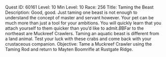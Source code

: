 Quest ID: 60161
Level: 10
Min Level: 10
Race: 256
Title: Taming the Beast
Description: Good, good. Just taming one beast is not enough to understand the concept of master and servant however. Your pet can be much more than just a tool for your ambitions. You will quickly learn that you attach yourself to them quicker than you’d like to admit.$B$BFar to the northeast are Muckreef Crawlers. Taming an aquatic beast is different from a land animal. Test your luck with these crabs and come back with your crustaceous companion.
Objective: Tame a Muckreef Crawler using the Taming Rod and return to Mayten Boomrifle at Rustgate Ridge.
